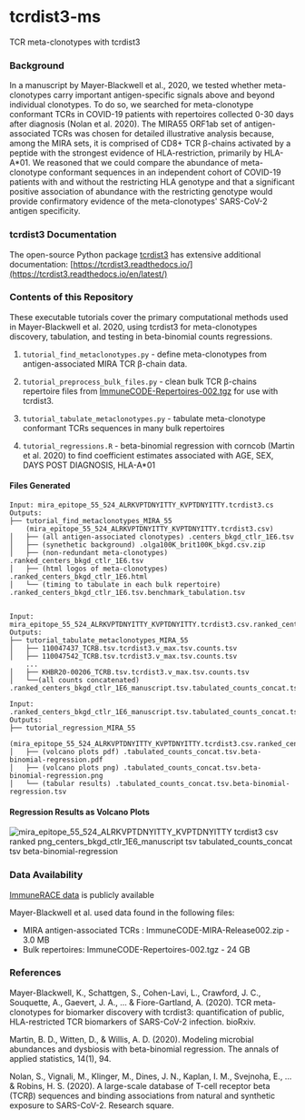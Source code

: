 # tcrdist3-ms

TCR meta-clonotypes with tcrdist3

### Background 

In a manuscript by Mayer-Blackwell et al., 2020, we tested whether meta-clonotypes carry important antigen-specific signals above and beyond individual clonotypes. To do so, we searched for meta-clonotype conformant TCRs in COVID-19 patients with repertoires collected 0-30 days after diagnosis (Nolan et al. 2020). The MIRA55 ORF1ab set of antigen-associated TCRs was chosen for detailed illustrative analysis because, among the MIRA sets, it is comprised of CD8+ TCR β-chains activated by a peptide with the strongest evidence of HLA-restriction, primarily by HLA-A*01. We reasoned that we could compare the abundance of meta-clonotype conformant sequences in an independent cohort of COVID-19 patients with and without the restricting HLA genotype and that a significant positive association of abundance with the restricting genotype would provide confirmatory evidence of the meta-clonotypes' SARS-CoV-2 antigen specificity. 

### tcrdist3 Documentation

The open-source Python package [tcrdist3](https://github.com/kmayerb/tcrdist3) has extensive additional documentation:
[https://tcrdist3.readthedocs.io/](https://tcrdist3.readthedocs.io/en/latest/)


### Contents of this Repository

These executable tutorials cover the primary computational methods used in Mayer-Blackwell et al. 2020, 
using tcrdist3 for meta-clonotypes discovery, tabulation, and testing in beta-binomial counts regressions.

1. `tutorial_find_metaclonotypes.py` - define meta-clonotypes from antigen-associated MIRA TCR β-chain data. 

2. `tutorial_preprocess_bulk_files.py` - clean bulk TCR β-chains repertoire files from [ImmuneCODE-Repertoires-002.tgz](https://clients.adaptivebiotech.com/pub/covid-2020) for use with tcrdist3.

3. `tutorial_tabulate_metaclonotypes.py` - tabulate meta-clonotype conformant TCRs sequences in many bulk repertoires

4. `tutorial_regressions.R` - beta-binomial regression with corncob (Martin et al. 2020) to find coefficient estimates associated with AGE, SEX, DAYS POST DIAGNOSIS, HLA-A*01

#### Files Generated

```
Input: mira_epitope_55_524_ALRKVPTDNYITTY_KVPTDNYITTY.tcrdist3.cs
Outputs: 
├── tutorial_find_metaclonotypes_MIRA_55
    (mira_epitope_55_524_ALRKVPTDNYITTY_KVPTDNYITTY.tcrdist3.csv)
│   ├── (all antigen-associated clonotypes) .centers_bkgd_ctlr_1E6.tsv
│   ├── (synethetic background) .olga100K_brit100K_bkgd.csv.zip
│   ├── (non-redundant meta-clonotypes) .ranked_centers_bkgd_ctlr_1E6.tsv
│   ├── (html logos of meta-clonotypes) .ranked_centers_bkgd_ctlr_1E6.html
│   └── (timing to tabulate in each bulk repertoire) .ranked_centers_bkgd_ctlr_1E6.tsv.benchmark_tabulation.tsv


Input: mira_epitope_55_524_ALRKVPTDNYITTY_KVPTDNYITTY.tcrdist3.csv.ranked_centers_bkgd_ctlr_1E6.tsv
Outputs:
├── tutorial_tabulate_metaclonotypes_MIRA_55
│   ├── 110047437_TCRB.tsv.tcrdist3.v_max.tsv.counts.tsv
│   ├── 110047542_TCRB.tsv.tcrdist3.v_max.tsv.counts.tsv
    ... 
│   ├── KHBR20-00206_TCRB.tsv.tcrdist3.v_max.tsv.counts.tsv
│   └──(all counts concatenated) .ranked_centers_bkgd_ctlr_1E6_manuscript.tsv.tabulated_counts_concat.tsv

Input: .ranked_centers_bkgd_ctlr_1E6_manuscript.tsv.tabulated_counts_concat.tsv
Outputs:
├── tutorial_regression_MIRA_55 
    (mira_epitope_55_524_ALRKVPTDNYITTY_KVPTDNYITTY.tcrdist3.csv.ranked_centers_bkgd_ctlr_1E6_manuscript.tsv)
│   ├── (volcano plots pdf) .tabulated_counts_concat.tsv.beta-binomial-regression.pdf
│   ├── (volcano plots png) .tabulated_counts_concat.tsv.beta-binomial-regression.png
│   └── (tabular results) .tabulated_counts_concat.tsv.beta-binomial-regression.tsv
```

#### Regression Results as Volcano Plots

![mira_epitope_55_524_ALRKVPTDNYITTY_KVPTDNYITTY tcrdist3 csv ranked png_centers_bkgd_ctlr_1E6_manuscript tsv tabulated_counts_concat tsv beta-binomial-regression](https://user-images.githubusercontent.com/46639063/128776168-dc75f23d-e6a9-44d4-845f-97baac478499.png)


### Data Availability 

[ImmuneRACE data](https://clients.adaptivebiotech.com/pub/covid-2020) is publicly available 

Mayer-Blackwell et al. used data found in the following files: 
* MIRA antigen-associated TCRs : ImmuneCODE-MIRA-Release002.zip - 3.0 MB
* Bulk repertoires: ImmuneCODE-Repertoires-002.tgz - 24 GB


### References 

Mayer-Blackwell, K., Schattgen, S., Cohen-Lavi, L., Crawford, J. C., Souquette, A., Gaevert, J. A., ... & Fiore-Gartland, A. (2020). TCR meta-clonotypes for biomarker discovery with tcrdist3: quantification of public, HLA-restricted TCR biomarkers of SARS-CoV-2 infection. bioRxiv.

Martin, B. D., Witten, D., & Willis, A. D. (2020). Modeling microbial abundances and dysbiosis with beta-binomial regression. The annals of applied statistics, 14(1), 94.

Nolan, S., Vignali, M., Klinger, M., Dines, J. N., Kaplan, I. M., Svejnoha, E., ... & Robins, H. S. (2020). A large-scale database of T-cell receptor beta (TCRβ) sequences and binding associations from natural and synthetic exposure to SARS-CoV-2. Research square.


